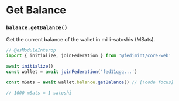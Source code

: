 # Get Balance

### `balance.getBalance()`

Get the current balance of the wallet in milli-satoshis (MSats).

```ts twoslash
// @esModuleInterop
import { initialize, joinFederation } from '@fedimint/core-web'

await initialize()
const wallet = await joinFederation('fed11qgq...')

const mSats = await wallet.balance.getBalance() // [!code focus]

// 1000 mSats = 1 satoshi
```
